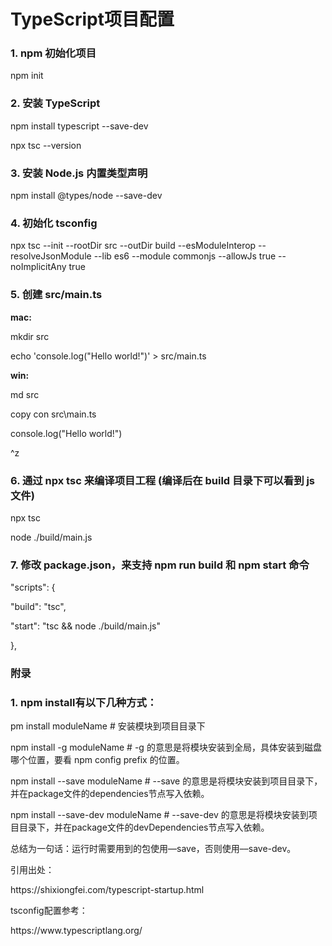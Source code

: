 <h1>TypeScript项目配置</h1>


<h3>1. npm 初始化项目</h3>
<p>npm init</p>


<h3>2. 安装 TypeScript</h3>
<p>npm install typescript --save-dev</p>
<p>npx tsc --version</p>

<h3>3. 安装 Node.js 内置类型声明</h3>
<p>npm install @types/node --save-dev</p>


<h3>4. 初始化 tsconfig</h3>
<p>npx tsc --init --rootDir src --outDir build --esModuleInterop --resolveJsonModule --lib es6 --module commonjs --allowJs true --noImplicitAny true</p>


<h3>5. 创建 src/main.ts</h3>
<p><strong>mac: </strong>
<p>mkdir src</p>
<p>echo 'console.log("Hello world!")' > src/main.ts</p>

<p><strong>win: </strong>
<p>md src</p>
<p>copy con src\main.ts</p>
<p>console.log("Hello world!")</p>
<p>^z</p>

<h3>6. 通过 npx tsc 来编译项目工程 (编译后在 build 目录下可以看到 js 文件)</h3>
<p>npx tsc</p>
<p>node ./build/main.js</p>

<h3>7. 修改 package.json，来支持 npm run build 和 npm start 命令</h3>
<p>"scripts": {</p>
<p>  "build": "tsc",</p>
<p>  "start": "tsc && node ./build/main.js"<p>},


<h3>附录</h3>
<h3>1. npm install有以下几种方式：</h3>
<p>pm install moduleName # 安装模块到项目目录下</p>
<p>npm install -g moduleName # -g 的意思是将模块安装到全局，具体安装到磁盘哪个位置，要看 npm config prefix 的位置。</p>
<p>npm install --save moduleName # --save 的意思是将模块安装到项目目录下，并在package文件的dependencies节点写入依赖。</p>
<p>npm install --save-dev moduleName # --save-dev 的意思是将模块安装到项目目录下，并在package文件的devDependencies节点写入依赖。</p>

<p>总结为一句话：运行时需要用到的包使用––save，否则使用––save-dev。</p>



<p>引用出处：</p>
<p>https://shixiongfei.com/typescript-startup.html</p>

<p>tsconfig配置参考：</p>
<p>https://www.typescriptlang.org/</p>
